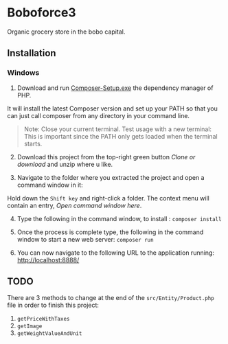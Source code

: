 # Boboforce3
Organic grocery store in the bobo capital.

## Installation

### Windows

1. Download and run [Composer-Setup.exe](https://getcomposer.org/Composer-Setup.exe) the dependency manager of PHP.

It will install the latest Composer version and set up your PATH so that you can just call composer
from any directory in your command line.

> Note: Close your current terminal. Test usage with a new terminal:
> This is important since the PATH only gets loaded when the terminal starts.

2. Download this project from the top-right green button *Clone or download* and unzip where u like.

3. Navigate to the folder where you extracted the project and open a command window in it:

Hold down the `Shift key` and right-click a folder.
The context menu will contain an entry, *Open command window here*.

4. Type the following in the command window, to install :
`composer install`

5. Once the process is complete type, the following in the command window to start a new web server:
`composer run`

6. You can now navigate to the following URL to the application running:
[http://localhost:8888/](http://localhost:8888/)

## TODO

There are 3 methods to change at the end of the `src/Entity/Product.php` file in order to finish this project:
1. `getPriceWithTaxes`
2. `getImage`
3. `getWeightValueAndUnit`
